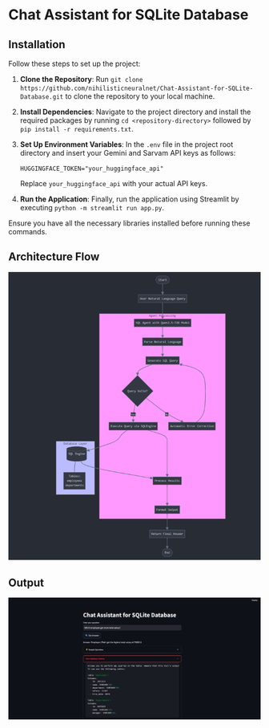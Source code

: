 # Chat Assistant for SQLite Database

## Installation

Follow these steps to set up the project:

1. **Clone the Repository**: Run `git clone https://github.com/nihilisticneuralnet/Chat-Assistant-for-SQLite-Database.git` to clone the repository to your local machine.

2. **Install Dependencies**: Navigate to the project directory and install the required packages by running `cd <repository-directory>` followed by `pip install -r requirements.txt`. 

3. **Set Up Environment Variables**: In the `.env` file in the project root directory and insert your Gemini and Sarvam API keys as follows:
   ```plaintext
   HUGGINGFACE_TOKEN="your_huggingface_api"
   ```
   Replace `your_huggingface_api` with your actual API keys.

4. **Run the Application**: Finally, run the application using Streamlit by executing `python -m streamlit run app.py`.

Ensure you have all the necessary libraries installed before running these commands.


## Architecture Flow

<img src="img/workflow.png" /> 


## Output

<img src="img/1.png" /> 

